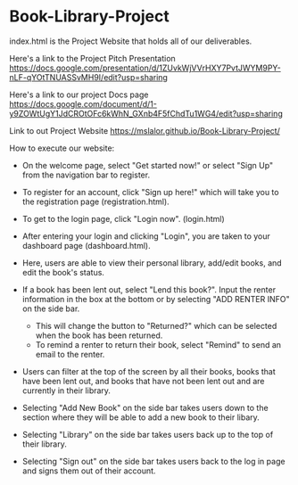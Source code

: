 # Book-Library-Project

index.html is the Project Website that holds all of our deliverables.

Here's a link to the Project Pitch Presentation 
https://docs.google.com/presentation/d/1ZUvkWjVVrHXY7PvtJWYM9PY-nLF-qYOtTNUASSvMH9I/edit?usp=sharing

Here's a link to our project Docs page 
https://docs.google.com/document/d/1-y9ZOWtUgY1JdCROtOFc6kWhN_GXnb4F5fChdTu1WG4/edit?usp=sharing

Link to out Project Website 
https://mslalor.github.io/Book-Library-Project/


How to execute our website:

- On the welcome page, select "Get started now!" or select "Sign Up" from the navigation bar to register.
- To register for an account, click "Sign up here!" which will take you to the registration page (registration.html).
- To get to the login page, click "Login now". (login.html)

- After entering your login and clicking "Login", you are taken to your dashboard page (dashboard.html).
- Here, users are able to view their personal library, add/edit books, and edit the book's status.
- If a book has been lent out, select "Lend this book?". Input the renter information in the box at the bottom or by selecting "ADD RENTER INFO" on the side bar. 
  * This will change the button to "Returned?" which can be selected when the book has been returned.
  * To remind a renter to return their book, select "Remind" to send an email to the renter.
- Users can filter at the top of the screen by all their books, books that have been lent out, and books that have not been lent out and are currently in their library.

- Selecting "Add New Book" on the side bar takes users down to the section where they will be able to add a new book to their libary.
- Selecting "Library" on the side bar takes users back up to the top of their library.
- Selecting "Sign out" on the side bar takes users back to the log in page and signs them out of their account.

